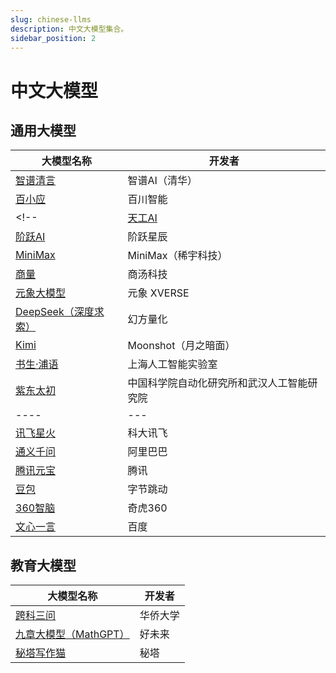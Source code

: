 ```yaml
---
slug: chinese-llms
description: 中文大模型集合。
sidebar_position: 2
---
```


# 中文大模型

## 通用大模型

| 大模型名称 | 开发者 |
|---|---|
| [智谱清言](https://chatglm.cn/) | 智谱AI（清华） |
| [百小应](https://ying.baichuan-ai.com/) | 百川智能 |
<!-- | [天工AI](https://www.tiangong.cn/) | 昆仑万维 | -->
| [阶跃AI](https://www.stepfun.com/chats/new) | 阶跃星辰 |
| [MiniMax](hhttps://chat.minimaxi.com/) | MiniMax（稀宇科技） |
| [商量](https://chat.sensetime.com/) | 商汤科技 |
| [元象大模型](https://chat.xverse.cn/xchat/index.html) | 元象 XVERSE |
| [DeepSeek（深度求索）](https://chat.deepseek.com/) | 幻方量化 |
| [Kimi](https://kimi.moonshot.cn/) | Moonshot（月之暗面） |
| [书生·浦语](https://internlm-chat.intern-ai.org.cn/) | 上海人工智能实验室 |
| [紫东太初](https://taichu-web.ia.ac.cn/#/chat) | 中国科学院自动化研究所和武汉人工智能研究院 |
|----|---|
| [讯飞星火](https://xinghuo.xfyun.cn/desk) | 科大讯飞 |
| [通义千问](https://tongyi.aliyun.com/qianwen/) | 阿里巴巴 |
| [腾讯元宝](https://yuanbao.tencent.com/chat/) | 腾讯 |
| [豆包](https://www.doubao.com/chat) | 字节跳动 |
| [360智脑](https://chat.360.com/) | 奇虎360 |
| [文心一言](https://yiyan.baidu.com/) | 百度 |

## 教育大模型

| 大模型名称 | 开发者 |
|---|---|
| [跨科三问](http://59.110.222.95:5010/index) | 华侨大学 |
| [九章大模型（MathGPT）](https://www.mathgpt.com/) | 好未来 |
| [秘塔写作猫](https://xiezuocat.com/) | 秘塔 |
